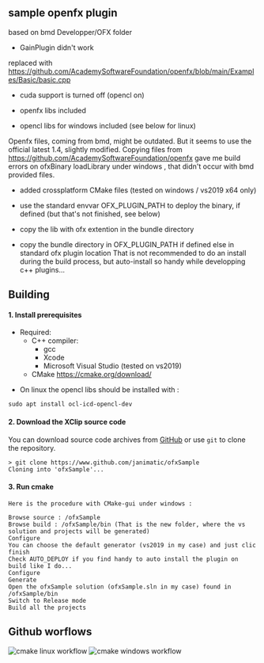 sample openfx plugin
--------------------

based on bmd Developper/OFX folder
* GainPlugin didn't work

replaced with https://github.com/AcademySoftwareFoundation/openfx/blob/main/Examples/Basic/basic.cpp

* cuda support is turned off (opencl on)

* openfx libs included

* opencl libs for windows included (see below for linux)

Openfx files, coming from bmd, might be outdated. But it seems to use the official latest 1.4, slightly modified.
Copying files from https://github.com/AcademySoftwareFoundation/openfx gave me build errors
on ofxBinary loadLibrary under windows , that didn't occur with bmd provided files.

* added crossplatform CMake files (tested on windows / vs2019 x64 only)

* use the standard envvar OFX_PLUGIN_PATH to deploy the binary, if defined (but that's not finished, see below)

* copy the lib with ofx extention in the bundle directory

* copy the bundle directory in OFX_PLUGIN_PATH if defined else in standard ofx plugin location
That is not recommended to do an install during the build process, but auto-install so handy while developping c++ plugins...

Building
--------
#### 1. Install prerequisites
- Required:
    - C++ compiler:
        - gcc
        - Xcode
        - Microsoft Visual Studio (tested on vs2019)
    - CMake https://cmake.org/download/

* On linux
the opencl libs should be installed with :
```
sudo apt install ocl-icd-opencl-dev
```

#### 2. Download the XClip source code
You can download source code archives from [GitHub](https://www.github.com/janimatic/ofxSample) or use `git` to clone the repository.
```
> git clone https://www.github.com/janimatic/ofxSample
Cloning into 'ofxSample'...
```

#### 3. Run cmake
    
    Here is the procedure with CMake-gui under windows :

    Browse source : /ofxSample
    Browse build : /ofxSample/bin (That is the new folder, where the vs solution and projects will be generated)
    Configure
    You can choose the default generator (vs2019 in my case) and just clic finish
    Check AUTO_DEPLOY if you find handy to auto install the plugin on build like I do...
    Configure
    Generate
    Open the ofxSample solution (ofxSample.sln in my case) found in /ofxSample/bin
    Switch to Release mode
    Build all the projects

Github worflows
---------------

![cmake linux workflow](https://github.com/janimatic/xclip/actions/workflows/cmake-linux-platform.yml/badge.svg)
![cmake windows workflow](https://github.com/janimatic/xclip/actions/workflows/cmake-windows-platform.yml/badge.svg)
